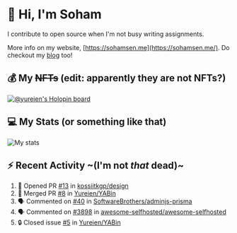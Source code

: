 # 👋 Hi, I'm Soham

I contribute to open source when I'm not busy writing assignments.

More info on my website, [https://sohamsen.me](https://sohamsen.me/). Do checkout my [blog](https://blog.sohamsen.me/) too!

## 💰 My ~~NFTs~~ (edit: apparently they are not NFTs?)

[![@yureien's Holopin board](https://holopin.io/api/user/board?user=yureien)](https://holopin.io/@yureien)

## 💻 My Stats (or something like that)

![My stats](https://github-readme-stats.vercel.app/api?username=Yureien&count_private=true&show_icons=true&theme=dracula)

## ⚡️ Recent Activity ~(I'm not _that_ dead)~

<!--START_SECTION:activity-->
1. 💪 Opened PR [#13](https://github.com/kossiitkgp/design/pull/13) in [kossiitkgp/design](https://github.com/kossiitkgp/design)
2. 🎉 Merged PR [#8](https://github.com/Yureien/YABin/pull/8) in [Yureien/YABin](https://github.com/Yureien/YABin)
3. 🗣 Commented on [#40](https://github.com/SoftwareBrothers/adminjs-prisma/issues/40#issuecomment-1636932557) in [SoftwareBrothers/adminjs-prisma](https://github.com/SoftwareBrothers/adminjs-prisma)
4. 🗣 Commented on [#3898](https://github.com/awesome-selfhosted/awesome-selfhosted/pull/3898#issuecomment-1603767757) in [awesome-selfhosted/awesome-selfhosted](https://github.com/awesome-selfhosted/awesome-selfhosted)
5. 🔒 Closed issue [#5](https://github.com/Yureien/YABin/issues/5) in [Yureien/YABin](https://github.com/Yureien/YABin)
<!--END_SECTION:activity-->
